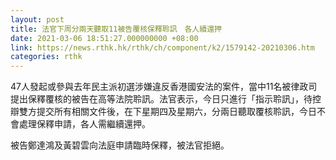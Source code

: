 ```yaml
---
layout: post
title: 法官下周分兩天聽取11被告覆核保釋聆訊　各人續還押
date: 2021-03-06 18:51:27.000000000 +08:00
link: https://news.rthk.hk/rthk/ch/component/k2/1579142-20210306.htm
categories: rthk
---
```


47人發起或參與去年民主派初選涉嫌違反香港國安法的案件，當中11名被律政司提出保釋覆核的被告在高等法院聆訊。法官表示，今日只進行「指示聆訊」，待控辯雙方提交所有相關文件後，在下星期四及星期六，分兩日聽取覆核聆訊，今日不會處理保釋申請，各人需繼續還押。 

被告鄭達鴻及黃碧雲向法庭申請臨時保釋，被法官拒絕。
